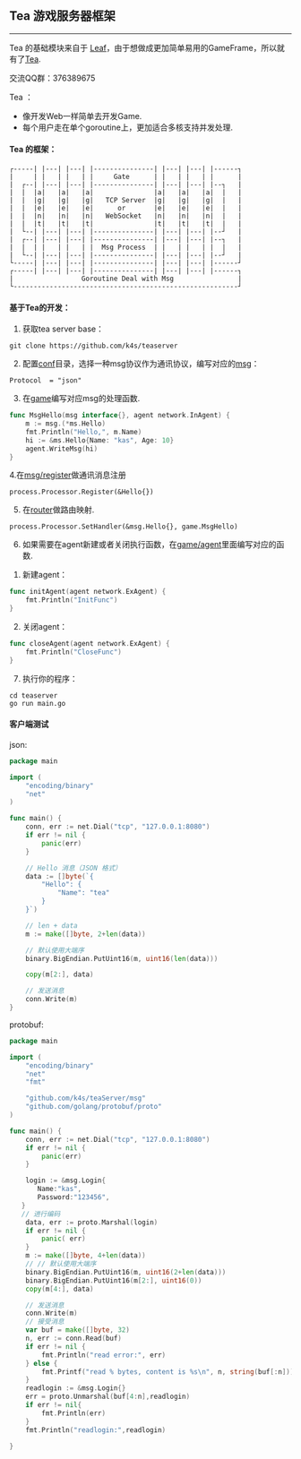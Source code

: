 ## Tea 游戏服务器框架
---
Tea 的基础模块来自于 [Leaf](https://github.com/name5566/leaf)，由于想做成更加简单易用的GameFrame，所以就有了[Tea](https://github.com/k4s/tea).

交流QQ群：376389675

Tea ：
* 像开发Web一样简单去开发Game.
* 每个用户走在单个goroutine上，更加适合多核支持并发处理.

#### Tea 的框架：

```
┌-----| |---| |---| |---------------| |---| |---| |------┐
|     | |   | |   | |     Gate      | |   | |   | |      |
|  ┌--| |---| |---| |---------------| |---| |---| |--┐   |
|  |  |a|   |a|   |a|               |a|   |a|   |a|  |   |
|  |  |g|   |g|   |g|   TCP Server  |g|   |g|   |g|  |   |
|  |  |e|   |e|   |e|      or       |e|   |e|   |e|  |   |
|  |  |n|   |n|   |n|   WebSocket   |n|   |n|   |n|  |   |
|  |  |t|   |t|   |t|               |t|   |t|   |t|  |   |
|  └--| |---| |---| |---------------| |---| |---| |--┘   |
|  ┌--| |---| |---| |---------------| |---| |---| |--┐   |
|  |  | |   | |   | |  Msg Process  | |   | |   | |  |   |
|  └--| |---| |---| |---------------| |---| |---| |--┘   |
└-----| |---| |---| |---------------| |---| |---| |------┘
┌-----| |---| |---| |---------------| |---| |---| |------┐
|                 Goroutine Deal with Msg                |
└--------------------------------------------------------┘
```

#### 基于Tea的开发：

1. 获取tea server base：
```
git clone https://github.com/k4s/teaserver
```
2. 配置[conf](https://github.com/k4s/teaserver/tree/master/conf)目录，选择一种msg协议作为通讯协议，编写对应的[msg](https://github.com/k4s/teaserver/tree/master/msg)：
```
Protocol  = "json"
```

3. 在[game](https://github.com/k4s/teaserver/tree/master/game)编写对应msg的处理函数.
```go 
func MsgHello(msg interface{}, agent network.InAgent) {
	m := msg.(*ms.Hello)
	fmt.Println("Hello,", m.Name)
	hi := &ms.Hello{Name: "kas", Age: 10}
	agent.WriteMsg(hi)
}
```

4.在[msg/register](https://github.com/k4s/teaserver/tree/master/msg)做通讯消息注册
```
process.Processor.Register(&Hello{})
```

5. 在[router](https://github.com/k4s/teaserver/tree/master/router)做路由映射.
```
process.Processor.SetHandler(&msg.Hello{}, game.MsgHello)
```
6. 如果需要在agent新建或者关闭执行函数，在[game/agent](https://github.com/k4s/teaserver/game/agent.go)里面编写对应的函数.

1) 新建agent：
```go
func initAgent(agent network.ExAgent) {
	fmt.Println("InitFunc")
}
```
2) 关闭agent：

```go
func closeAgent(agent network.ExAgent) {
	fmt.Println("CloseFunc")
}

```

7. 执行你的程序：
```
cd teaserver
go run main.go
```

#### 客户端测试
json:
```go
package main

import (
    "encoding/binary"
    "net"
)

func main() {
    conn, err := net.Dial("tcp", "127.0.0.1:8080")
    if err != nil {
        panic(err)
    }

    // Hello 消息（JSON 格式）
    data := []byte(`{
        "Hello": {
            "Name": "tea"
        }
    }`)

    // len + data
    m := make([]byte, 2+len(data))

    // 默认使用大端序
    binary.BigEndian.PutUint16(m, uint16(len(data)))

    copy(m[2:], data)

    // 发送消息
    conn.Write(m)
}
```
protobuf:
```go
package main

import (
    "encoding/binary"
    "net"
    "fmt"

    "github.com/k4s/teaServer/msg"
    "github.com/golang/protobuf/proto"
)

func main() {
    conn, err := net.Dial("tcp", "127.0.0.1:8080")
    if err != nil {
        panic(err)
    }

    login := &msg.Login{
       Name:"kas",
       Password:"123456",
   }
   // 进行编码
    data, err := proto.Marshal(login)
    if err != nil {
        panic( err)
    }
    m := make([]byte, 4+len(data))
    // // 默认使用大端序
    binary.BigEndian.PutUint16(m, uint16(2+len(data)))
    binary.BigEndian.PutUint16(m[2:], uint16(0))
    copy(m[4:], data)

    // 发送消息
    conn.Write(m)
    // 接受消息
    var buf = make([]byte, 32)
    n, err := conn.Read(buf)
    if err != nil {
        fmt.Println("read error:", err)
    } else {
        fmt.Printf("read % bytes, content is %s\n", n, string(buf[:n]))
    }
    readlogin := &msg.Login{}
    err = proto.Unmarshal(buf[4:n],readlogin)
    if err != nil{
        fmt.Println(err)
    }
    fmt.Println("readlogin:",readlogin)

}
```